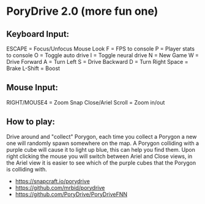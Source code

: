 # PoryDrive 2.0 (more fun one)

## Keyboard Input:
ESCAPE = Focus/Unfocus Mouse Look
F = FPS to console
P = Player stats to console
O = Toggle auto drive
I = Toggle neural drive
N = New Game
W = Drive Forward
A = Turn Left
S = Drive Backward
D = Turn Right
Space = Brake
L-Shift = Boost

## Mouse Input:
RIGHT/MOUSE4 = Zoom Snap Close/Ariel
Scroll = Zoom in/out

## How to play:
Drive around and "collect" Porygon, each time you collect a Porygon a new one will randomly spawn somewhere on the map. A Porygon colliding with a purple cube will cause it to light up blue, this can help you find them. Upon right clicking the mouse you will switch between Ariel and Close views, in the Ariel view it is easier to see which of the purple cubes that the Porygon is colliding with.

* https://snapcraft.io/porydrive
* https://github.com/mrbid/porydrive
* https://github.com/PoryDrive/PoryDriveFNN
